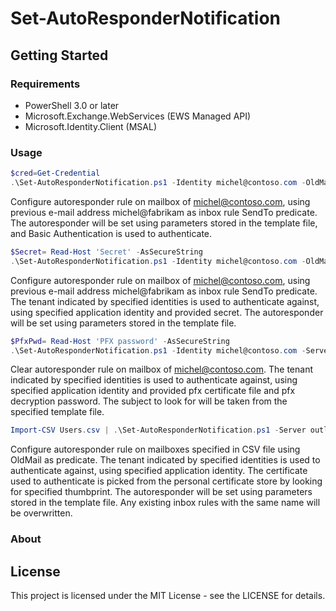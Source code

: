 # Set-AutoResponderNotification

## Getting Started

### Requirements

* PowerShell 3.0 or later
* Microsoft.Exchange.WebServices (EWS Managed API)
* Microsoft.Identity.Client (MSAL)

### Usage

```powershell
$cred=Get-Credential
.\Set-AutoResponderNotification.ps1 -Identity michel@contoso.com -OldMail michel@fabrikam.com -Server outlook.office365.com -TemplateFile .\Template.xml -Credential $cred
```
Configure autoresponder rule on mailbox of michel@contoso.com, using previous e-mail address michel@fabrikam as inbox rule SendTo predicate. The autoresponder will be set using parameters stored in the template file, and Basic Authentication is used to authenticate.

```powershell
$Secret= Read-Host 'Secret' -AsSecureString
.\Set-AutoResponderNotification.ps1 -Identity michel@contoso.com -OldMail michel@fabrikam.com -Server outlook.office365.com -TemplateFile .\Template.xml -TenantId '1ab81a53-2c16-4f28-98f3-fd251f0459f3' -ClientId 'ea76025c-592d-43f1-91f4-2dec7161cc59' -Secret $Secret
```
Configure autoresponder rule on mailbox of michel@contoso.com, using previous e-mail address michel@fabrikam as inbox rule SendTo predicate. The tenant indicated by specified identities is used to authenticate against, using specified application identity and provided secret. The autoresponder will be set using parameters stored in the template file.

```powershell
$PfxPwd= Read-Host 'PFX password' -AsSecureString
.\Set-AutoResponderNotification.ps1 -Identity michel@contoso.com -Server outlook.office365.com -TemplateFile .\Template.xml -TenantId '1ab81a53-2c16-4f28-98f3-fd251f0459f3' -ClientId 'ea76025c-592d-43f1-91f4-2dec7161cc59' -CertificateFile .\AutoResponder.pfx -CertificatePassword $PfxPwd -Clear
```
Clear autoresponder rule on mailbox of michel@contoso.com. The tenant indicated by specified identities is used to authenticate against, using specified application identity and provided pfx certificate file and pfx decryption password. The subject to look for will be taken from the specified template file.

```powershell
Import-CSV Users.csv | .\Set-AutoResponderNotification.ps1 -Server outlook.office365.com -Impersonation -TemplateFile .\Template.xml -TenantId '1ab81a53-2c16-4f28-98f3-fd251f0459f3' -ClientId 'ea76025c-592d-43f1-91f4-2dec7161cc59' -Overwrite -CertificateFile .\AutoResponder.pfx -CertificatePassword (ConvertTo-SecureString 'P@ssw0rd' -Force -AsPlainText)
```
Configure autoresponder rule on mailboxes specified in CSV file using OldMail as predicate. The tenant indicated by specified identities is used to authenticate against, using specified application identity. The certificate used to authenticate is picked from the personal certificate store by looking for specified thumbprint. The autoresponder will be set using parameters stored in the template file. Any existing inbox rules with the same name will be overwritten.

### About


## License

This project is licensed under the MIT License - see the LICENSE for details.
 
